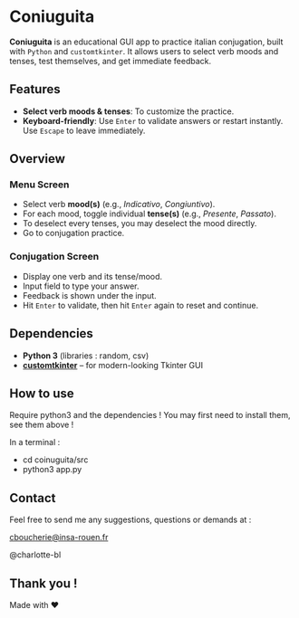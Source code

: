 # Coniuguita

**Coniuguita** is an educational GUI app to practice italian conjugation, built with `Python` and `customtkinter`. It allows users to select verb moods and tenses, test themselves, and get immediate feedback.

## Features

- **Select verb moods & tenses**: To customize the practice.
- **Keyboard-friendly**:
    Use `Enter` to validate answers or restart instantly.
    Use `Escape` to leave immediately.

## Overview

### Menu Screen

- Select verb **mood(s)** (e.g., *Indicativo*, *Congiuntivo*).
- For each mood, toggle individual **tense(s)** (e.g., *Presente*, *Passato*).
- To deselect every tenses, you may deselect the mood directly.
- Go to conjugation practice.

### Conjugation Screen

- Display one verb and its tense/mood.
- Input field to type your answer.
- Feedback is shown under the input.
- Hit `Enter` to validate, then hit `Enter` again to reset and continue.

## Dependencies

- **Python 3** (libraries : random, csv)
- **[customtkinter](https://github.com/TomSchimansky/CustomTkinter)** – for modern-looking Tkinter GUI

## How to use
Require python3 and the dependencies !
You may first need to install them, see them above !

In a terminal :
- cd coinuguita/src
- python3 app.py

## Contact
Feel free to send me any suggestions, questions or demands at :

cboucherie@insa-rouen.fr

@charlotte-bl

## Thank you !

Made with ❤️
